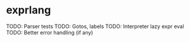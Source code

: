 # exprlang

TODO: Parser tests
TODO: Gotos, labels
TODO: Interpreter lazy expr eval
TODO: Better error handling (if any)
